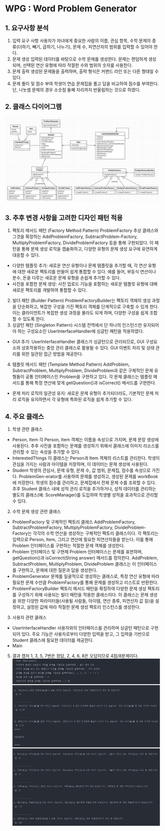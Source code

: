 # WPG : Word Problem Generator

## 1. 요구사항 분석
1) 입력 요구 사항
   사용자가 자녀에게 중요한 사람의 이름, 관심 항목, 수학 문제의 종류(더하기, 빼기, 곱하기, 나누기), 문제 수, 피연산자의 범위를 입력할 수 있어야 한다.
2) 문제 생성
   입력된 데이터를 바탕으로 수학 문제를 생성한다. 문제는 랜덤하게 생성되며, 선택된 연산 유형에 따라 적절한 수와 범위의 숫자를 사용한다.
3) 문제 출력
   생성된 문제들을 출력하며, 출력 형식은 커맨드 라인 또는 다른 형태일 수 있다.
4) 문제 풀이 및 점수 부여
   학생이 연습 문제집을 풀고 답을 비교하여 점수를 부여한다. 단, 나눗셈 문제의 경우 소숫점 둘째 자리까지 반올림하는 것으로 하였다.

## 2. 클래스 다이어그램
![](클래스다이어그램.png)

## 3. 추후 변경 사항을 고려한 디자인 패턴 적용
1) 팩토리 메서드 패턴 (Factory Method Pattern)
   ProblemFactory 추상 클래스와 그것을 확장하는 AddProblemFactory, SubtractProblem-Factory, MultiplyProblemFactory, DivideProblemFactory 등을 통해 구현되었다. 이 패턴을 통해 문제 생성 로직을 캡슐화하고, 다양한 유형의 문제 생성 요구에 유연하게 대응할 수 있다.
- 다양한 템플릿 추가: 새로운 연산 유형이나 문제 템플릿을 추가할 때, 각 연산 유형에 대한 새로운 팩토리를 만들어 쉽게 통합할 수 있다. 예를 들어, 부등식 연산이나 분수, 돈을 다루는 새로운 문제 유형을 손쉽게 추가할 수 있다.
- 사진을 포함한 문제 생성: 사진 업로드 기능을 포함하는 새로운 템플릿 유형에 대해 새로운 팩토리를 개발하여 통합할 수 있다.
2) 빌더 패턴 (Builder Pattern)
   ProblemFactoryBuilder는 팩토리 객체의 생성 과정을 단순화하고, 복잡한 구성을 가진 팩토리 객체를 단계적으로 구축할 수 있게 한다. 이는 클라이언트가 복잡한 생성 과정을 몰라도 되게 하며, 다양한 구성을 쉽게 조합할 수 있도록 한다.
3) 싱글턴 패턴 (Singleton Pattern)
   시스템 전역에서 단 하나의 인스턴스만 유지되어야 하는 구성요소인 UserInterfaceHandler에 싱글턴 패턴을 적용하였다.
- GUI 추가: UserInterfaceHandler 클래스가 싱글턴으로 관리되므로, GUI 구성요소와 상호작용하는 중앙 관리 클래스로 활용될 수 있다. GUI 이벤트 처리 및 상태 관리를 위한 일관된 접근 방법을 제공한다.
4) 템플릿 메서드 패턴 (Template Method Pattern)
   AddProblem, SubtractProblem, MultiplyProblem, DivideProblem과 같은 구체적인 문제 유형들이 공통 인터페이스인 Problem을 구현하고 있다. 각 문제 클래스는 템플릿 메서드를 통해 특정 연산에 맞게 getQuestion()과 isCorrect() 메서드를 구현한다.
- 문제 처리 로직의 일관성 유지: 새로운 문제 유형이 추가되더라도, 기본적인 문제 처리 로직을 유지하면서 각 유형에 특화된 로직을 쉽게 추가할 수 있다.

## 4. 주요 클래스
1) 학생 관련 클래스
- Person, Item
  각 Person, Item 객체는 이름을 속성으로 가지며, 문제 문장 생성에 사용된다. 추후 사진을 포함하는 문제를 생성하기 위해서 클래스에 이미지 리소스를 관리할 수 있는 속성을 추가할 수 있다.
- InterestedThings
  이 클래스는 Person과 Item 객체의 리스트를 관리한다. 학생이 관심을 가지는 사람과 아이템을 저장하며, 이 데이터는 문제 생성에 사용된다.
- Student
  학생의 관심사, 문제 유형, 문제 수, 값 범위, 문제집, 점수를 속성으로 가진다. ProblemGen-erator를 사용하여 문제를 생성하고, 생성된 문제를 workBook에 저장한다. 학생의 점수를 관리하고, 문제집에서 전체 문제 수를 조회할 수 있다. 추후 Student 클래스 내에 성적 관리 로직을 추가하거나, 성적 데이터를 관리하는 별도의 클래스(예: ScoreManager)를 도입하여 학생별 성적을 효과적으로 관리할 수 있다.

2) 수학 문제 생성 관련 클래스
- ProblemFactory 및 구체적인 팩토리 클래스
  AddProblemFactory, SubtractProblemFactory, MultiplyProblemFactory, DivideProblem-Factory는 각각의 수학 연산을 생성하는 구체적인 팩토리 클래스이다. 각 팩토리는 입력으로 Person, Item, 그리고 연산에 필요한 피연산자들을 받는다. 이를 통해 Problem 인터페이스를 구현하는 적절한 문제 객체를 생성한다.
- Problem 인터페이스 및 구현체
  Problem 인터페이스는 문제를 표현하며, getQuestion()과 isCorrect(String answer) 메서드를 정의한다. AddProblem, SubtractProblem, MultiplyProblem, DivideProblem 클래스는 이 인터페이스를 구현하고, 문제에 대한 질문과 답을 생성한다.
- ProblemGenerator
  문제를 일괄적으로 생성하는 클래스로, 특정 연산 유형에 따라 필요한 문제 수만큼 ProblemFactory를 통해 문제를 생성하고 리스트로 반환한다.
- ProblemFactoryBuilder
  팩토리 메서드 패턴을 확장하여 다양한 문제 생성 팩토리를 구성하기 위해 사용되는 빌더 패턴을 적용한 클래스이다. 이 클래스는 문제 생성을 위한 다양한 파라미터들(사용될 사람들, 아이템, 연산 종류, 피연산자 값 등)을 설정하고, 설정된 값에 따라 적절한 문제 생성 팩토리 인스턴스를 생성한다.

3) 사용자 관련 클래스
- UserInterfaceHandler
  사용자와의 인터페이스를 관리하며 싱글턴 패턴으로 구현되어 있다. 주요 기능은 사용자로부터 다양한 입력을 받고, 그 입력을 기반으로 Student 클래스에 필요한 데이터를 제공한다.
- Main

5. 결과 캡처
   1, 3, 5, 7번은 정답, 2, 4, 6, 8은 오답이므로 4점/8문제이다.
![](결과물1.png)![](결과물3.png)![](결과물2.png)